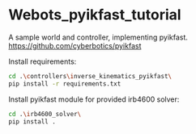 # Webots_pyikfast_tutorial
A sample world and controller, implementing pyikfast.
https://github.com/cyberbotics/pyikfast

Install requirements:
```bash
cd .\controllers\inverse_kinematics_pyikfast\
pip install -r requirements.txt
```

Install pyikfast module for provided irb4600 solver:
```bash
cd .\irb4600_solver\
pip install .
```
